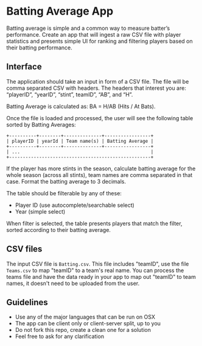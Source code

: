 # Batting Average App

Batting average is simple and a common way to measure batter’s performance.
Create an app that will ingest a raw CSV file with player statistics and
presents simple UI for ranking and filtering players based on their batting
performance.


## Interface

The application should take an input in form of a CSV file. The file will be
comma separated CSV with headers. The headers that interest you are: “playerID”,
“yearID”, “stint”, teamID”, “AB”, and “H”.

Batting Average is calculated as: BA = H/AB (Hits / At Bats).

Once the file is loaded and processed, the user will see the following table
sorted by Batting Averages:

```
+----------+--------+--------------+-----------------+
| playerID | yearId | Team name(s) | Batting Average |
+----------+--------+--------------+-----------------+
| ...                                                |
+----------------------------------------------------+
```

If the player has more stints in the season, calculate batting average for the
whole season (across all stints), team names are comma separated in that case.
Format the batting average to 3 decimals.

The table should be filterable by any of these:

* Player ID (use autocomplete/searchable select)
* Year (simple select)

When filter is selected, the table presents players that match the filter,
sorted according to their batting average.


## CSV files

The input CSV file is `Batting.csv`. This file includes "teamID", use the
file `Teams.csv` to map "teamID" to a team's real name. You can process the
teams file and have the data ready in your app to map out "teamID" to team
names, it doesn't need to be uploaded from the user.


## Guidelines

* Use any of the major languages that can be run on OSX
* The app can be client only or client-server split, up to you
* Do not fork this repo, create a clean one for a solution
* Feel free to ask for any clarification

